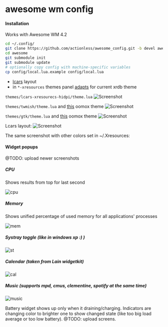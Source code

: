 ﻿awesome wm config
==============

#### Installation

Works with Awesome WM 4.2

```sh
cd ~/.config/
git clone https://github.com/actionless/awesome_config.git -b devel awesome
cd awesome
git submodule init
git submodule update
# optionally copy config with machine-specific variables
cp config/local.lua.example config/local.lua
```

 - [lcars](http://i.imgur.com/8C6l5ko.gifv) layout
 - in `*-xresources` themes panel [adapts](http://imgur.com/a/qIAAa) for current xrdb theme

`themes/lcars-xresourecs-hidpi/theme.lua`
![Screenshot](https://github.com/actionless/awesome_config/raw/devel/screenshots/screenshot_new.png "Screenshot")

`themes/twmish/theme.lua` and [this](https://github.com/actionless/oomox/blob/master/colors/retro/classic_x_new) oomox theme
![Screenshot](https://i.redd.it/hre8tx9vynyx.png "Screenshot")

`themes/gtk/theme.lua` and [this](https://github.com/actionless/oomox/blob/master/colors/retro/uzi) oomox theme
![Screenshot](http://i.imgur.com/fhl6wYp.png "Screenshot")

Lcars layout:
![Screenshot](https://raw.githubusercontent.com/actionless/awesome_config/devel/screenshots/screenshot.png "Screenshot")

The same screenshot with other colors set in ~/.Xresources:


#### Widget popups

@TODO: upload newer screenshots

##### CPU
Shows results from top for last second

![cpu](https://raw.githubusercontent.com/actionless/awesome_config/devel/screenshots/cpu.png "cpu")

##### Memory
Shows unified percentage of used memory for all applications' processes

![mem](https://raw.githubusercontent.com/actionless/awesome_config/devel/screenshots/mem.png "mem")

##### Systray toggle (like in windows xp :) )
![st](http://i.imgur.com/HFfERGC.png "st")

##### Calendar (taken from Lain widgetkit)
![cal](http://i.imgur.com/pB5n12b.png "cal")

##### Music (supports mpd, cmus, clementine, spotify at the _same_ time)
![music](http://i.imgur.com/W7ur5SQ.png "music")

Battery widget shows up only when it draining/charging.
Indicators are changing color to brighter one to show changed state (like too big load average or too low battery).
@TODO: upload screens.
